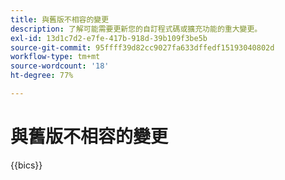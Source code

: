 ```yaml
---
title: 與舊版不相容的變更
description: 了解可能需要更新您的自訂程式碼或擴充功能的重大變更。
exl-id: 13d1c7d2-e7fe-417b-918d-39b109f3be5b
source-git-commit: 95ffff39d82cc9027fa633dffedf15193040802d
workflow-type: tm+mt
source-wordcount: '18'
ht-degree: 77%

---
```


# 與舊版不相容的變更

{{bics}}
